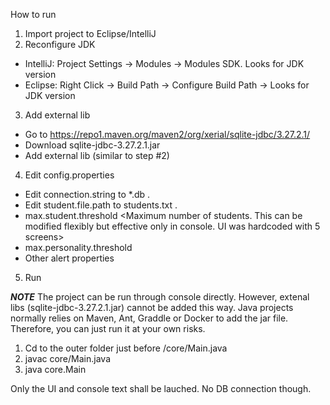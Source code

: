 How to run

1. Import project to Eclipse/IntelliJ
2. Reconfigure JDK
+ IntelliJ: Project Settings -> Modules -> Modules SDK. Looks for JDK version
+ Eclipse: Right Click -> Build Path -> Configure Build Path -> Looks for JDK version
3. Add external lib
+ Go to https://repo1.maven.org/maven2/org/xerial/sqlite-jdbc/3.27.2.1/
+ Download sqlite-jdbc-3.27.2.1.jar
+ Add external lib (similar to step #2)
4. Edit config.properties
+ Edit connection.string to *.db <This is the physical sqlite database path>.
+ Edit student.file.path to students.txt <This is the student text file used to prelauch the database>.
+ max.student.threshold <Maximum number of students. This can be modified flexibly but effective only in console. UI was hardcoded with 5 screens>
+ max.personality.threshold <Maximum number of personalities. Same above>
+ Other alert properties
5. Run

***NOTE***
The project can be run through console directly.
However, extenal libs (sqlite-jdbc-3.27.2.1.jar) cannot be added this way. Java projects normally relies on Maven, Ant, Graddle or Docker to add the jar file. Therefore, you can just run it at your own risks.

1. Cd to the outer folder just before <this folder>/core/Main.java
2. javac core/Main.java
3. java core.Main

Only the UI and console text shall be lauched. No DB connection though.
